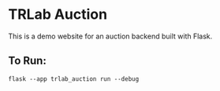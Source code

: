 # TRLab Auction

This is a demo website for an auction backend built with Flask.

## To Run:

```
flask --app trlab_auction run --debug
```
